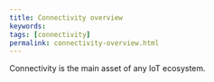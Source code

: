 ```yaml
---
title: Connectivity overview
keywords: 
tags: [connectivity]
permalink: connectivity-overview.html
---
```


Connectivity is the main asset of any IoT ecosystem.